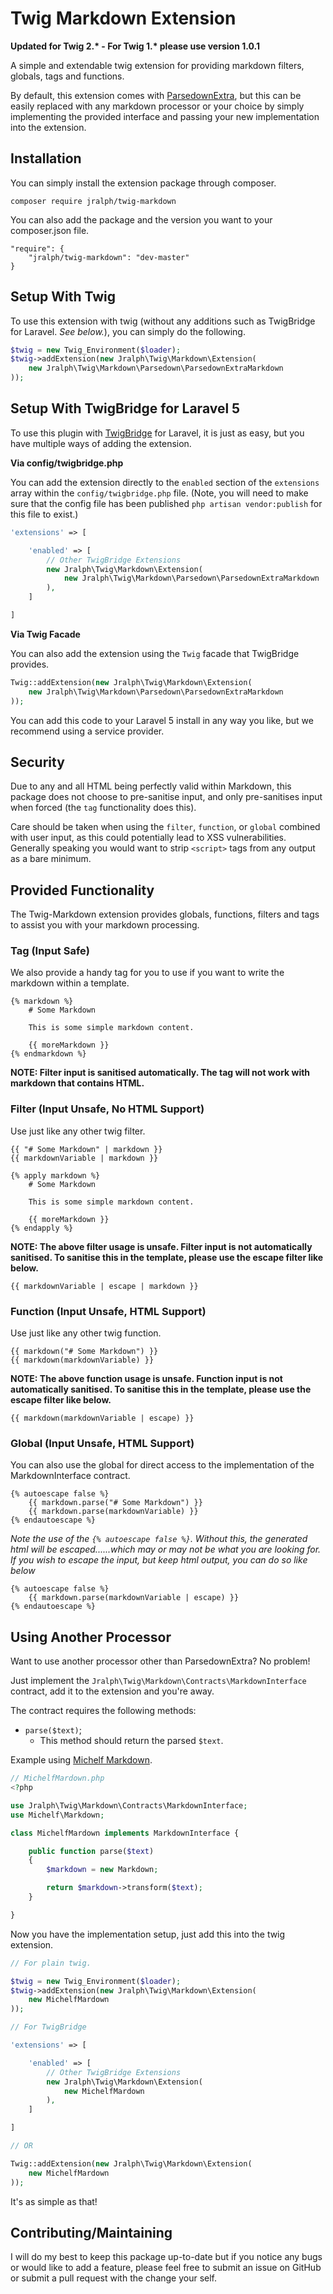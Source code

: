 # Twig Markdown Extension

**Updated for Twig 2.\* - For Twig 1.\* please use version 1.0.1**

A simple and extendable twig extension for providing markdown filters, globals, tags and functions.

By default, this extension comes with [ParsedownExtra](https://github.com/erusev/parsedown-extra), but this can be easily replaced with any markdown processor or your choice by simply implementing the provided interface and passing your new implementation into the extension.

## Installation ##

You can simply install the extension package through composer.

    composer require jralph/twig-markdown

You can also add the package and the version you want to your composer.json file.

    "require": {
        "jralph/twig-markdown": "dev-master"
    }

## Setup With Twig ##

To use this extension with twig (without any additions such as TwigBridge for Laravel. _See below._), you can simply do the following.

```php
$twig = new Twig_Environment($loader);
$twig->addExtension(new Jralph\Twig\Markdown\Extension(
    new Jralph\Twig\Markdown\Parsedown\ParsedownExtraMarkdown
));
```

## Setup With TwigBridge for Laravel 5 ##

To use this plugin with [TwigBridge](https://github.com/rcrowe/TwigBridge) for Laravel, it is just as easy, but you have multiple ways of adding the extension.

__Via config/twigbridge.php__

You can add the extension directly to the `enabled` section of the `extensions` array within the `config/twigbridge.php` file. (Note, you will need to make sure that the config file has been published `php artisan vendor:publish` for this file to exist.)

```php
'extensions' => [

    'enabled' => [
        // Other TwigBridge Extensions
        new Jralph\Twig\Markdown\Extension(
            new Jralph\Twig\Markdown\Parsedown\ParsedownExtraMarkdown
        ),
    ]

]
```

__Via Twig Facade__

You can also add the extension using the `Twig` facade that TwigBridge provides.

```php
Twig::addExtension(new Jralph\Twig\Markdown\Extension(
    new Jralph\Twig\Markdown\Parsedown\ParsedownExtraMarkdown
));
```

You can add this code to your Laravel 5 install in any way you like, but we recommend using a service provider.

## Security

Due to any and all HTML being perfectly valid within Markdown, this package does not choose to pre-sanitise input, and only pre-sanitises input when forced (the `tag` functionality does this).

Care should be taken when using the `filter`, `function`, or `global` combined with user input, as this could potentially lead to XSS vulnerabilities. Generally speaking you would want to strip `<script>` tags from any output as a bare minimum.

## Provided Functionality ##

The Twig-Markdown extension provides globals, functions, filters and tags to assist you with your markdown processing.

### Tag (Input Safe)

We also provide a handy tag for you to use if you want to write the markdown within a template.

    {% markdown %}
        # Some Markdown

        This is some simple markdown content.
        
        {{ moreMarkdown }}
    {% endmarkdown %}

**NOTE: Filter input is sanitised automatically. The tag will not work with markdown that contains HTML.**

### Filter (Input Unsafe, No HTML Support)

Use just like any other twig filter.

    {{ "# Some Markdown" | markdown }}
    {{ markdownVariable | markdown }}
    
    {% apply markdown %}
        # Some Markdown

        This is some simple markdown content.
        
        {{ moreMarkdown }}
    {% endapply %}

**NOTE: The above filter usage is unsafe. Filter input is not automatically sanitised. To sanitise this in the template, please use the escape filter like below.**

    {{ markdownVariable | escape | markdown }}

### Function (Input Unsafe, HTML Support)

Use just like any other twig function.

    {{ markdown("# Some Markdown") }}
    {{ markdown(markdownVariable) }}

**NOTE: The above function usage is unsafe. Function input is not automatically sanitised. To sanitise this in the template, please use the escape filter like below.**

    {{ markdown(markdownVariable | escape) }}

### Global (Input Unsafe, HTML Support)

You can also use the global for direct access to the implementation of the MarkdownInterface contract.

    {% autoescape false %}
        {{ markdown.parse("# Some Markdown") }}
        {{ markdown.parse(markdownVariable) }}
    {% endautoescape %}

_Note the use of the `{% autoescape false %}`. Without this, the generated html will be escaped......which may or may not be what you are looking for. If you wish to escape the input, but keep html output, you can do so like below_

    {% autoescape false %}
        {{ markdown.parse(markdownVariable | escape) }}
    {% endautoescape %}

## Using Another Processor

Want to use another processor other than ParsedownExtra? No problem!

Just implement the `Jralph\Twig\Markdown\Contracts\MarkdownInterface` contract, add it to the extension and you're away.

The contract requires the following methods:

- `parse($text)`;
    - This method should return the parsed `$text`.

Example using [Michelf Markdown](https://github.com/michelf/php-markdown).

```php
// MichelfMardown.php
<?php

use Jralph\Twig\Markdown\Contracts\MarkdownInterface;
use Michelf\Markdown;

class MichelfMardown implements MarkdownInterface {

    public function parse($text)
    {
        $markdown = new Markdown;

        return $markdown->transform($text);
    }

}
```

Now you have the implementation setup, just add this into the twig extension.

```php
// For plain twig.

$twig = new Twig_Environment($loader);
$twig->addExtension(new Jralph\Twig\Markdown\Extension(
    new MichelfMardown
));

// For TwigBridge

'extensions' => [

    'enabled' => [
        // Other TwigBridge Extensions
        new Jralph\Twig\Markdown\Extension(
            new MichelfMardown
        ),
    ]

]

// OR

Twig::addExtension(new Jralph\Twig\Markdown\Extension(
    new MichelfMardown
));
```

It's as simple as that!

## Contributing/Maintaining

I will do my best to keep this package up-to-date but if you notice any bugs or would like to add a feature, please feel free to submit an issue on GitHub or submit a pull request with the change your self.

